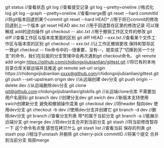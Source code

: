 git status //查看状态
git log //查看提交记录
git log --pretty=oneline //格式化log
git log --graph --pretty=oneline //查看merge图
git reset --hard commitId //将git版本回退到某个commit
git reset --hard HEAD^ //用于将已commit的修改 回退到上一个版本
git reset HEAD abc.txt //用于回退暂存区里的修改记录 可以理解成 add的逆向操作
git checkout -- abc.txt //用于撤销工作区文件的修改
git diff //查看工作区与版本库里面的区别
git diff HEAD --xxx.txt //查看某个文件工作区与版本库的区别
git checkout -- xxx.txt //让工作区撤销更改 保持和暂存区一致git checkout -- file命令中的--很重要，没有--，就变成了“切换到另一个分支”的命令，我们在后面的分支管理中会再次遇到git checkout命令。
git remote add origin https://github.com/chidongxijiubianlian/gittest.git //将已有的本地目录仓库关联远端并且推送
git remote set-url origin https://chidongxijiubianlian:xxxx@github.com/chidongxijiubianlian/gittest.git
git push --set-upstream origin dev //从远端创建 dev分支
git push origin --delete dev //从远端删除dev分支
git clone git@github.com:chidongxijiubianlian/gitskills.git //从远端clone仓库 不需要加用户名密码i
git branch dev //创建分支dev
git swich dev //新版本支持使用swich创建新分支 避免和撤销操作混淆
git checkout dev //将header 指向dev 使用dev分支
git checkout -b dev //使用dev分支并创建它
git branch -d dev //删除dev分支
git branch //查看分支列表 带*的属于当前分支
git branch -a //能展示远端分支
git merge dev //将dev分支合并到当前分支
git stash //将当前修改暂存一下 这个命令有点慢 感觉在拷贝什么
git stash list //查看当前 保存的列表
git stash pop //相当于unstash 并删除
git cherry-pick commitID //将某个提交 合并到当前分支 局部merge
